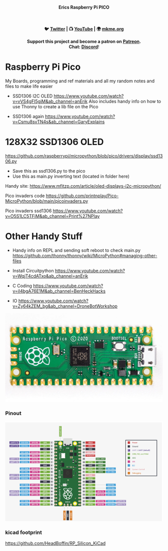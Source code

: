 
<p align="center">
<b>Erics Raspberry Pi PICO<br>
<br><br>
<br>🐦 <a href="https://twitter.com/mkmeorg">Twitter</a>
| 📺 <a href="https://www.youtube.com/mkmeorg">YouTube</a>
| 🌍 <a href="http://www.mkme.org">mkme.org</a><br>
<br>
Support this project and become a patron on <a href="https://www.patreon.com/EricWilliam">Patreon</a>.<br>
Chat: <a href="https://discord.gg/j9S4Fgv">Discord</a></b>!
</p>

# Raspberry Pi Pico
My Boards, programming and ref materials and all my random notes and files to make life easier

- SSD1306 I2C OLED https://www.youtube.com/watch?v=vVS4gFI5gjM&ab_channel=anErik  Also includes handy info on how to use Thonny to create a lib file on the Pico

- SSD1306 again https://www.youtube.com/watch?v=Csmu8svTN4s&ab_channel=GaryExplains


#  128X32 SSD1306 OLED

https://github.com/raspberrypi/micropython/blob/pico/drivers/display/ssd1306.py  
 
-  Save this as ssd1306.py   to the pico
-  Use this as main.py inverting text (located in folder here)

Handy site: https://www.mfitzp.com/article/oled-displays-i2c-micropython/

Pico invaders code https://github.com/printnplay/Pico-MicroPython/blob/main/picoinvaders.py

Pico invaders ssd1306   https://www.youtube.com/watch?v=O5S1LC5TFiM&ab_channel=Print%27NPlay

# Other Handy Stuff

- Handy info on REPL and sending soft reboot to check main.py https://github.com/thonny/thonny/wiki/MicroPython#managing-other-files

- Install Circuitpython https://www.youtube.com/watch?v=WqjT4cdATxo&ab_channel=anErik

-  C Coding https://www.youtube.com/watch?v=il4bgA76E1M&ab_channel=BenHeckHacks

- IO https://www.youtube.com/watch?v=Zy64kZEM_bg&ab_channel=DroneBotWorkshop

<img src="https://github.com/MKme/raspberrypi/blob/main/Pico/Reference%20Materials/board.jpg" width="700"/>

### Pinout

<img src="https://github.com/MKme/raspberrypi/blob/main/Pico/Reference%20Materials/pinout.PNG" width="700"/>


### kicad footprint

https://github.com/HeadBoffin/RP_Silicon_KiCad
